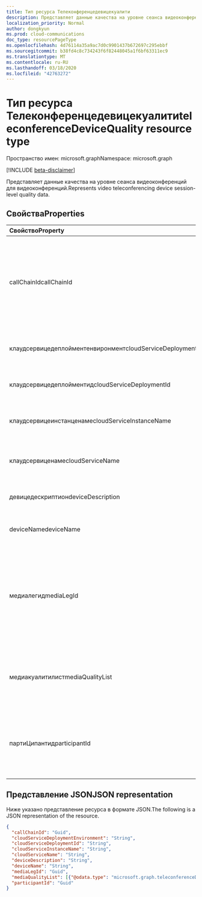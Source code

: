 ```yaml
---
title: Тип ресурса Телеконференцедевицекуалити
description: Представляет данные качества на уровне сеанса видеоконференций для видеоконференций.
localization_priority: Normal
author: dongkyun
ms.prod: cloud-communications
doc_type: resourcePageType
ms.openlocfilehash: 4d76114a35a9ac7d0c9901437b672697c295ebbf
ms.sourcegitcommit: b38fd4c8c734243f6f82448045a1f6bf63311ec9
ms.translationtype: MT
ms.contentlocale: ru-RU
ms.lasthandoff: 03/18/2020
ms.locfileid: "42763272"
---
```

# <a name="teleconferencedevicequality-resource-type"></a><span data-ttu-id="bf112-103">Тип ресурса Телеконференцедевицекуалити</span><span class="sxs-lookup"><span data-stu-id="bf112-103">teleconferenceDeviceQuality resource type</span></span>

<span data-ttu-id="bf112-104">Пространство имен: microsoft.graph</span><span class="sxs-lookup"><span data-stu-id="bf112-104">Namespace: microsoft.graph</span></span>

[!INCLUDE [beta-disclaimer](../../includes/beta-disclaimer.md)]

<span data-ttu-id="bf112-105">Представляет данные качества на уровне сеанса видеоконференций для видеоконференций.</span><span class="sxs-lookup"><span data-stu-id="bf112-105">Represents video teleconferencing device session-level quality data.</span></span>

## <a name="properties"></a><span data-ttu-id="bf112-106">Свойства</span><span class="sxs-lookup"><span data-stu-id="bf112-106">Properties</span></span>

| <span data-ttu-id="bf112-107">Свойство</span><span class="sxs-lookup"><span data-stu-id="bf112-107">Property</span></span>     | <span data-ttu-id="bf112-108">Тип</span><span class="sxs-lookup"><span data-stu-id="bf112-108">Type</span></span>        | <span data-ttu-id="bf112-109">Описание</span><span class="sxs-lookup"><span data-stu-id="bf112-109">Description</span></span> |
|:-------------|:------------|:------------|
|<span data-ttu-id="bf112-110">callChainId</span><span class="sxs-lookup"><span data-stu-id="bf112-110">callChainId</span></span>|<span data-ttu-id="bf112-111">GUID</span><span class="sxs-lookup"><span data-stu-id="bf112-111">Guid</span></span>|<span data-ttu-id="bf112-112">Уникальный идентификатор для всех вызовов участников в конференции или уникальный идентификатор для двух вызовов участников в вызове P2P.</span><span class="sxs-lookup"><span data-stu-id="bf112-112">A unique identifier for all  the participant calls in a conference or a unique identifier for two participant calls in P2P call.</span></span> <span data-ttu-id="bf112-113">Необходимо скопировать из `Microsoft.Graph.Call.CallChainId`.</span><span class="sxs-lookup"><span data-stu-id="bf112-113">This needs to be copied over from `Microsoft.Graph.Call.CallChainId`.</span></span>|
|<span data-ttu-id="bf112-114">клаудсервицедеплойментенвиронмент</span><span class="sxs-lookup"><span data-stu-id="bf112-114">cloudServiceDeploymentEnvironment</span></span>|<span data-ttu-id="bf112-115">String</span><span class="sxs-lookup"><span data-stu-id="bf112-115">String</span></span>|<span data-ttu-id="bf112-116">Географическая область, в которой развернута служба, `ProdNoam`например.</span><span class="sxs-lookup"><span data-stu-id="bf112-116">A geo-region where the service is deployed, such as `ProdNoam`.</span></span>|
|<span data-ttu-id="bf112-117">клаудсервицедеплойментид</span><span class="sxs-lookup"><span data-stu-id="bf112-117">cloudServiceDeploymentId</span></span>|<span data-ttu-id="bf112-118">String</span><span class="sxs-lookup"><span data-stu-id="bf112-118">String</span></span>|<span data-ttu-id="bf112-119">Уникальный идентификатор развертывания, назначенный Azure.</span><span class="sxs-lookup"><span data-stu-id="bf112-119">A unique deployment identifier assigned by Azure.</span></span>|
|<span data-ttu-id="bf112-120">клаудсервицеинстанценаме</span><span class="sxs-lookup"><span data-stu-id="bf112-120">cloudServiceInstanceName</span></span>|<span data-ttu-id="bf112-121">String</span><span class="sxs-lookup"><span data-stu-id="bf112-121">String</span></span>|<span data-ttu-id="bf112-122">Имя развернутого экземпляра облачной службы Azure, `FrontEnd_IN_3`например.</span><span class="sxs-lookup"><span data-stu-id="bf112-122">The Azure deployed cloud service instance name, such as `FrontEnd_IN_3`.</span></span>|
|<span data-ttu-id="bf112-123">клаудсервиценаме</span><span class="sxs-lookup"><span data-stu-id="bf112-123">cloudServiceName</span></span>|<span data-ttu-id="bf112-124">String</span><span class="sxs-lookup"><span data-stu-id="bf112-124">String</span></span>|<span data-ttu-id="bf112-125">Имя развернутой облачной службы Azure, `contoso.cloudapp.net`например.</span><span class="sxs-lookup"><span data-stu-id="bf112-125">The Azure deployed cloud service name, such as `contoso.cloudapp.net`.</span></span>|
|<span data-ttu-id="bf112-126">девицедескриптион</span><span class="sxs-lookup"><span data-stu-id="bf112-126">deviceDescription</span></span>|<span data-ttu-id="bf112-127">String</span><span class="sxs-lookup"><span data-stu-id="bf112-127">String</span></span>|<span data-ttu-id="bf112-128">Любое дополнительное описание, например `VTC Bldg 30/21`.</span><span class="sxs-lookup"><span data-stu-id="bf112-128">Any additional description, such as `VTC Bldg 30/21`.</span></span>|
|<span data-ttu-id="bf112-129">deviceName</span><span class="sxs-lookup"><span data-stu-id="bf112-129">deviceName</span></span>|<span data-ttu-id="bf112-130">String</span><span class="sxs-lookup"><span data-stu-id="bf112-130">String</span></span>|<span data-ttu-id="bf112-131">Имя агента мультимедиа пользователя, например `Cisco SX80`.</span><span class="sxs-lookup"><span data-stu-id="bf112-131">The user media agent name, such as `Cisco SX80`.</span></span>|
|<span data-ttu-id="bf112-132">медиалегид</span><span class="sxs-lookup"><span data-stu-id="bf112-132">mediaLegId</span></span>|<span data-ttu-id="bf112-133">GUID</span><span class="sxs-lookup"><span data-stu-id="bf112-133">Guid</span></span>|<span data-ttu-id="bf112-134">Уникальный идентификатор для конкретной точки носителя участника в Конференции.</span><span class="sxs-lookup"><span data-stu-id="bf112-134">A unique identifier for a specific media leg of a participant in a conference.</span></span>  <span data-ttu-id="bf112-135">Если происходит переопределение, у одного участника может быть несколько идентификаторов носителей.</span><span class="sxs-lookup"><span data-stu-id="bf112-135">One participant can have multiple media leg identifiers if retargeting happens.</span></span> <span data-ttu-id="bf112-136">Партнер Кви назначает это значение.</span><span class="sxs-lookup"><span data-stu-id="bf112-136">CVI partner assigns this value.</span></span>|
|<span data-ttu-id="bf112-137">медиакуалитилист</span><span class="sxs-lookup"><span data-stu-id="bf112-137">mediaQualityList</span></span>|<span data-ttu-id="bf112-138">Коллекция [телеконференцедевицемедиакуалити](teleconferencedevicemediaquality.md)</span><span class="sxs-lookup"><span data-stu-id="bf112-138">[teleconferenceDeviceMediaQuality](teleconferencedevicemediaquality.md) collection</span></span>|<span data-ttu-id="bf112-139">Список качеств мультимедиа в сеансе мультимедиа (вызов), например качество звука, качество видео и/или общий доступ к экрану.</span><span class="sxs-lookup"><span data-stu-id="bf112-139">The list of media qualities in a media session (call), such as audio quality, video quality, and/or screen sharing quality.</span></span>|
|<span data-ttu-id="bf112-140">партиЦипантид</span><span class="sxs-lookup"><span data-stu-id="bf112-140">participantId</span></span>|<span data-ttu-id="bf112-141">GUID</span><span class="sxs-lookup"><span data-stu-id="bf112-141">Guid</span></span>|<span data-ttu-id="bf112-142">Уникальный идентификатор определенного участника в Конференции.</span><span class="sxs-lookup"><span data-stu-id="bf112-142">A unique identifier for a specific participant in a conference.</span></span> <span data-ttu-id="bf112-143">Партнеру Кви необходимо скопировать `Call.MyParticipantId` значение этого свойства.</span><span class="sxs-lookup"><span data-stu-id="bf112-143">The CVI partner needs to copy over `Call.MyParticipantId` to this property.</span></span>|

## <a name="json-representation"></a><span data-ttu-id="bf112-144">Представление JSON</span><span class="sxs-lookup"><span data-stu-id="bf112-144">JSON representation</span></span>

<span data-ttu-id="bf112-145">Ниже указано представление ресурса в формате JSON.</span><span class="sxs-lookup"><span data-stu-id="bf112-145">The following is a JSON representation of the resource.</span></span>

<!-- {
  "blockType": "resource",
  "optionalProperties": [

  ],
  "@odata.type": "microsoft.graph.teleconferenceDeviceQuality",
  "baseType": null
}-->

```json
{
  "callChainId": "Guid",
  "cloudServiceDeploymentEnvironment": "String",
  "cloudServiceDeploymentId": "String",
  "cloudServiceInstanceName": "String",
  "cloudServiceName": "String",
  "deviceDescription": "String",
  "deviceName": "String",
  "mediaLegId": "Guid",
  "mediaQualityList": [{"@odata.type": "microsoft.graph.teleconferenceDeviceMediaQuality"}],
  "participantId": "Guid"
}
```

<!-- uuid: 16cd6b66-4b1a-43a1-adaf-3a886856ed98
2019-02-04 14:57:30 UTC -->
<!-- {
  "type": "#page.annotation",
  "description": "teleconferenceDeviceQuality resource",
  "keywords": "",
  "section": "documentation",
  "tocPath": ""
}-->
